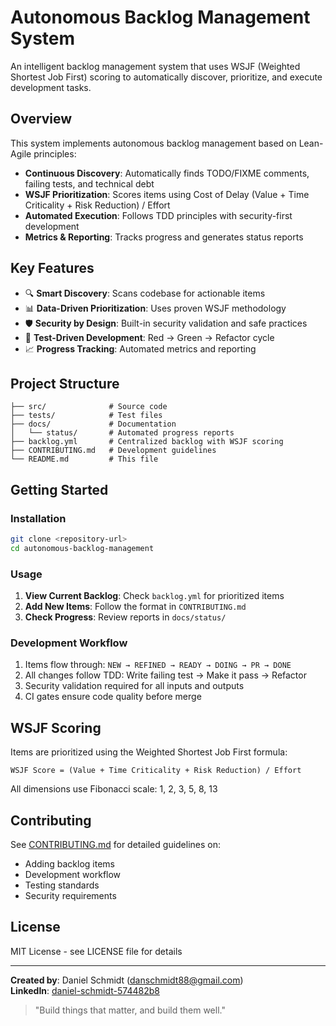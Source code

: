 # Autonomous Backlog Management System

An intelligent backlog management system that uses WSJF (Weighted Shortest Job First) scoring to automatically discover, prioritize, and execute development tasks.

## Overview

This system implements autonomous backlog management based on Lean-Agile principles:

- **Continuous Discovery**: Automatically finds TODO/FIXME comments, failing tests, and technical debt
- **WSJF Prioritization**: Scores items using Cost of Delay (Value + Time Criticality + Risk Reduction) / Effort
- **Automated Execution**: Follows TDD principles with security-first development
- **Metrics & Reporting**: Tracks progress and generates status reports

## Key Features

- 🔍 **Smart Discovery**: Scans codebase for actionable items
- 📊 **Data-Driven Prioritization**: Uses proven WSJF methodology
- 🛡️ **Security by Design**: Built-in security validation and safe practices
- 🧪 **Test-Driven Development**: Red → Green → Refactor cycle
- 📈 **Progress Tracking**: Automated metrics and reporting

## Project Structure

```
├── src/              # Source code
├── tests/            # Test files
├── docs/             # Documentation
│   └── status/       # Automated progress reports
├── backlog.yml       # Centralized backlog with WSJF scoring
├── CONTRIBUTING.md   # Development guidelines
└── README.md         # This file
```

## Getting Started

### Installation

```bash
git clone <repository-url>
cd autonomous-backlog-management
```

### Usage

1. **View Current Backlog**: Check `backlog.yml` for prioritized items
2. **Add New Items**: Follow the format in `CONTRIBUTING.md`
3. **Check Progress**: Review reports in `docs/status/`

### Development Workflow

1. Items flow through: `NEW → REFINED → READY → DOING → PR → DONE`
2. All changes follow TDD: Write failing test → Make it pass → Refactor
3. Security validation required for all inputs and outputs
4. CI gates ensure code quality before merge

## WSJF Scoring

Items are prioritized using the Weighted Shortest Job First formula:

```
WSJF Score = (Value + Time Criticality + Risk Reduction) / Effort
```

All dimensions use Fibonacci scale: 1, 2, 3, 5, 8, 13

## Contributing

See [CONTRIBUTING.md](CONTRIBUTING.md) for detailed guidelines on:
- Adding backlog items
- Development workflow  
- Testing standards
- Security requirements

## License

MIT License - see LICENSE file for details

---

**Created by**: Daniel Schmidt (danschmidt88@gmail.com)  
**LinkedIn**: [daniel-schmidt-574482b8](https://www.linkedin.com/in/daniel-schmidt-574482b8)

> "Build things that matter, and build them well."
